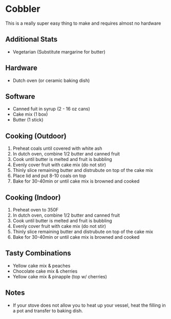 # Cobbler

This is a really super easy thing to make and requires almost no hardware

## Additional Stats

* Vegetarian (Substitute margarine for butter)

## Hardware

* Dutch oven (or ceramic baking dish)

## Software

* Canned fuit in syrup (2 - 16 oz cans)
* Cake mix (1 box)
* Butter (1 stick)

## Cooking (Outdoor)

1. Preheat coals until covered with white ash
2. In dutch oven, combine 1/2 butter and canned fruit
3. Cook until butter is melted and fruit is bubbling
4. Evenly cover fruit with cake mix (do not stir)
5. Thinly slice remaining butter and distrubute on top of the cake mix
6. Place lid and put 8-10 coals on top
7. Bake for 30-40min or until cake mix is browned and cooked

## Cooking (Indoor)

1. Preheat oven to 350F
2. In dutch oven, combine 1/2 butter and canned fruit
3. Cook until butter is melted and fruit is bubbling
4. Evenly cover fruit with cake mix (do not stir)
5. Thinly slice remaining butter and distrubute on top of the cake mix
6. Bake for 30-40min or until cake mix is browned and cooked

## Tasty Combinations

* Yellow cake mix & peaches
* Chocolate cake mix & cherries
* Yellow cake mix & pinapple (top w/ cherries)

## Notes

* If your stove does not allow you to heat up your vessel, heat the filling in a pot and transfer to baking dish.
